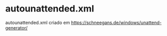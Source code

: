# autounattended.xml
autounattended.xml criado em https://schneegans.de/windows/unattend-generator/
